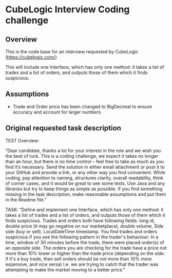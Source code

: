 # CubeLogic Interview Coding challenge

## Overview
This is the code base for an interview requested by CubeLogic (https://cubelogic.com/)

This will include one Interface, which has only one method: it takes a list of trades and a list of orders, and outputs those of them which it finds suspicious.

## Assumptions

- Trade and Order price has been changed to BigDecimal to ensure accuracy and account for larger numbers


## Original requested task description

TEST Overview:

“Dear candidate, thanks a lot for your interest in the role and we wish you the best of luck.
This is a coding challenge, we expect it takes no longer than an hour, but there is no time control – feel free to take as much as you find it’s necessary.
Send the solution in either email attachment or post it to your GitHub and provide a link, or any other way you find convenient.
While coding, pay attention to naming, structures clarity, overall readability, think of corner cases, and it would be great to see some tests.
Use Java and any libraries but try to keep things as simple as possible.
If you find something missing in the task description, make reasonable assumptions and put them in the Readme file.”

TASK:
“Define and implement one Interface, which has only one method: it takes a list of trades and a list of orders, and outputs those of them which it finds suspicious.
Trades and orders both have following fields: long id, double price (it may go negative on our marketplace), double volume, Side side (buy or sell), LocalDateTime timestamp.
You find trades and orders suspicious if you see the following pattern in the trader's behaviour:
In a time, window of 30 minutes before the trade, there were placed order(s) of an opposite side.
The orders you are checking for the trade have a price not more than 10% lower or higher than the trade price (depending on the side: if it's a buy trade, then sell orders should be not more than 10% more expensive, and vice versa)
I.e. we are trying to catch that the trader was attempting to make the market moving to a better price.”